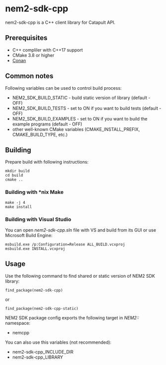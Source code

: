
# nem2-sdk-cpp

nem2-sdk-cpp is a C++ client library for Catapult API.

## Prerequisites

* C++ compliler with C++17 support
* CMake 3.8 or higher
* [Conan](https://conan.io)

## Common notes

Following variables can be used to control build process:
* NEM2_SDK_BUILD_STATIC - build static version of library (default - OFF)
* NEM2_SDK_BUILD_TESTS - set to ON if you want to build tests (default - OFF)
* NEM2_SDK_BUILD_EXAMPLES - set to ON if you want to build the example programs (default - OFF)
* other well-known CMake variables (CMAKE_INSTALL_PREFIX, CMAKE_BUILD_TYPE, etc.)

## Building

Prepare build with following instructions:

```
mkdir build
cd build
cmake ..
```

### Building with *nix Make

```
make -j 4
make install
```

### Building with Visual Studio

You can open _nem2-sdk-cpp.sln_ file with VS and build from its GUI or use Microsoft Build Engine:
```
msbuild.exe /p:Configuration=Release ALL_BUILD.vcxproj
msbuild.exe INSTALL.vcxproj
```

## Usage

Use the following command to find shared or static version of NEM2 SDK library:
```
find_package(nem2-sdk-cpp)
```
or
```
find_package(nem2-sdk-cpp-static)
```

NEM2 SDK package config exports the following target in _NEM2::_ namespace:
* nemcpp

You can also use this variables (not recommended):
* nem2-sdk-cpp_INCLUDE_DIR
* nem2-sdk-cpp_LIBRARY

